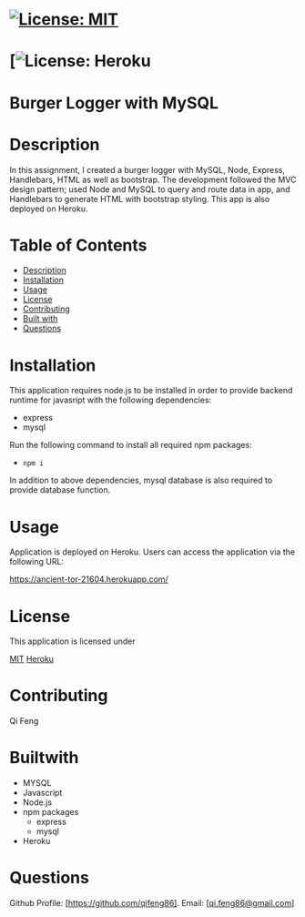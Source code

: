 # [![License: MIT](https://img.shields.io/badge/License-MIT-yellow.svg)](https://opensource.org/licenses/MIT)
# [![License: Heroku](https://camo.githubusercontent.com/c0824806f5221ebb7d25e559568582dd39dd1170/68747470733a2f2f7777772e6865726f6b7563646e2e636f6d2f6465706c6f792f627574746f6e2e706e67)


# Burger Logger with MySQL

# Description

In this assignment, I created a burger logger with MySQL, Node, Express, Handlebars, HTML as well as bootstrap. The development followed the MVC design pattern; used Node and MySQL to query and route data in app, and Handlebars to generate HTML with bootstrap styling. This app is also deployed on Heroku.

# Table of Contents
* [Description](#description)
* [Installation](#installation)
* [Usage](#usage)
* [License](#license)
* [Contributing](#contribute)
* [Built with](#Builtwith)
* [Questions](#questions)

# Installation

This application requires node.js to be installed in order to provide backend runtime for javasript with the following dependencies:

- express
- mysql

Run the following command to install all required npm packages:

- `npm i`

In addition to above dependencies, mysql database is also required to provide database function.



# Usage
Application is deployed on Heroku. Users can access the application via the following URL:

https://ancient-tor-21604.herokuapp.com/

# License

This application is licensed under 

[MIT](https://github.com/qifeng86/Burger-logger-with-MySQL/blob/main/LICENSE)
[Heroku]()

# Contributing

Qi Feng

# Builtwith
- MYSQL
- Javascript
- Node.js
- npm packages
  - express
  - mysql
- Heroku
  
# Questions

Github Profile: [https://github.com/qifeng86]. Email: [qi.feng86@gmail.com]

